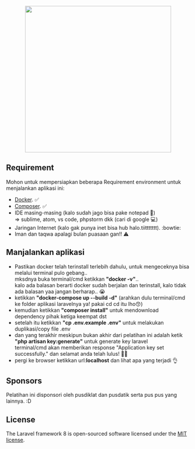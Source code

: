 <p align="center"><img src="https://img.17qq.com/images/phmpswwfmny.jpeg" width="400"></p>

## Requirement
Mohon untuk mempersiapkan beberapa Requirement environment untuk menjalankan aplikasi ini:

- [Docker](https://www.docker.com/products/docker-desktop). :white_check_mark:
- [Composer](https://getcomposer.org/download/). :white_check_mark:
- IDE masing-masing (kalo sudah jago bisa pake notepad :muscle:)<br/>=> sublime, atom, vs code, phpstorm dkk (cari di google :computer:)
- Jaringan Internet (kalo gak punya inet bisa hub halo.tiittttttt). :bowtie:
- Iman dan taqwa apalagi bulan puasaan gan!! :warning:

## Manjalankan aplikasi

- Pastikan docker telah terinstall terlebih dahulu, untuk mengeceknya bisa melalui terminal pulo gebang..<br/> mksdnya buka terminal/cmd ketikkan <b>"docker -v"</b>.. <br/>kalo ada balasan berarti docker sudah berjalan dan terinstall, kalo tidak ada balasan yaa jangan berharap.. :sob: 
- ketikkan <b>"docker-compose up --build -d"</b> (arahkan dulu terminal/cmd ke folder aplikasi laravelnya ya! pakai cd cd itu lho:kissing_smiling_eyes:)
- kemudian ketikkan <b>"composer install"</b> untuk mendownload dependency pihak ketiga keempat dst
- setelah itu ketikkan <b>"cp .env.example .env"</b> untuk melakukan duplikasi/copy file .env
- dan yang terakhir meskipun bukan akhir dari pelatihan ini adalah ketik <b>"php artisan key:generate"</b> untuk generate key laravel<br/>terminal/cmd akan memberikan response "Application key set successfully." dan selamat anda telah lulus! :tada::tada:
- pergi ke browser ketikkan url:<b>localhost</b> dan lihat apa yang terjadi :ok_hand:

## Sponsors

Pelatihan ini disponsori oleh pusdiklat dan pusdatik serta pus pus yang lainnya. :D

## License

The Laravel framework 8 is open-sourced software licensed under the [MIT license](https://opensource.org/licenses/MIT).

